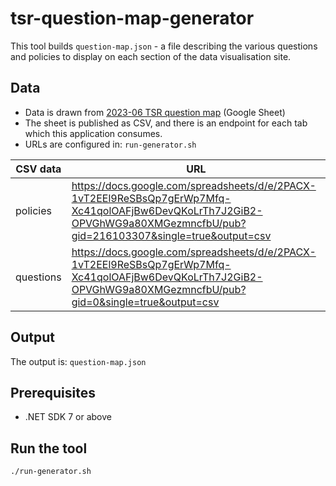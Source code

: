 # tsr-question-map-generator

This tool builds `question-map.json` - a file describing the various questions and policies to display on each section of the data visualisation site.

## Data

- Data is drawn from [2023-06 TSR question map](https://docs.google.com/spreadsheets/d/1ETpYKrSqjuNf0tYxK0cPeHdp6cM14ThOrFI6-VgAvmU/edit?usp=sharing) (Google Sheet)
- The sheet is published as CSV, and there is an endpoint for each tab which this application consumes.
- URLs are configured in: `run-generator.sh`

| CSV data  | URL                                                                                                                                                                      |
| --------- | ------------------------------------------------------------------------------------------------------------------------------------------------------------------------ |
| policies  | https://docs.google.com/spreadsheets/d/e/2PACX-1vT2EEl9ReSBsQp7gErWp7Mfq-Xc41qolOAFjBw6DevQKoLrTh7J2GiB2-OPVGhWG9a80XMGezmncfbU/pub?gid=216103307&single=true&output=csv |
| questions | https://docs.google.com/spreadsheets/d/e/2PACX-1vT2EEl9ReSBsQp7gErWp7Mfq-Xc41qolOAFjBw6DevQKoLrTh7J2GiB2-OPVGhWG9a80XMGezmncfbU/pub?gid=0&single=true&output=csv         |

## Output

The output is: `question-map.json`

## Prerequisites

- .NET SDK 7 or above

## Run the tool

```
./run-generator.sh
```
